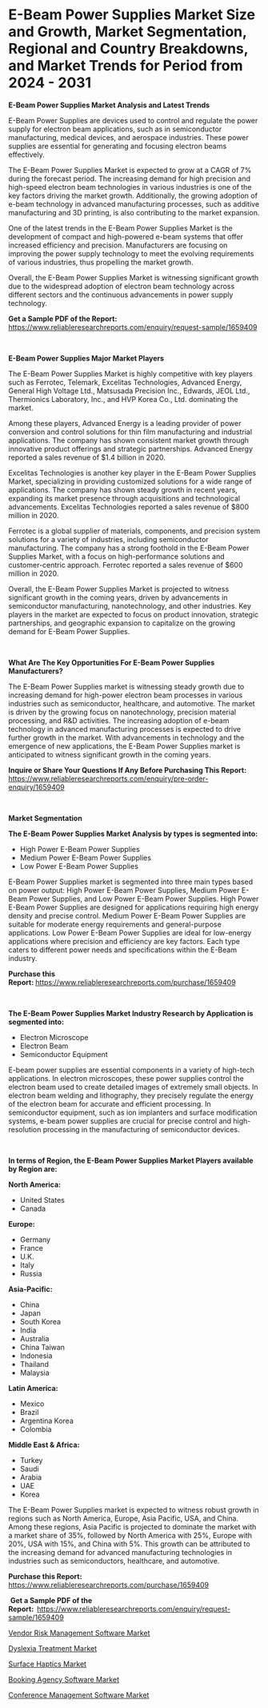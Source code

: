 <p><h1>E-Beam Power Supplies Market Size and Growth, Market Segmentation, Regional and Country Breakdowns, and Market Trends for Period from 2024 -  2031</h1></p><p><strong>E-Beam Power Supplies Market Analysis and Latest Trends</strong></p>
<p><p>E-Beam Power Supplies are devices used to control and regulate the power supply for electron beam applications, such as in semiconductor manufacturing, medical devices, and aerospace industries. These power supplies are essential for generating and focusing electron beams effectively.</p><p>The E-Beam Power Supplies Market is expected to grow at a CAGR of 7% during the forecast period. The increasing demand for high precision and high-speed electron beam technologies in various industries is one of the key factors driving the market growth. Additionally, the growing adoption of e-beam technology in advanced manufacturing processes, such as additive manufacturing and 3D printing, is also contributing to the market expansion.</p><p>One of the latest trends in the E-Beam Power Supplies Market is the development of compact and high-powered e-beam systems that offer increased efficiency and precision. Manufacturers are focusing on improving the power supply technology to meet the evolving requirements of various industries, thus propelling the market growth.</p><p>Overall, the E-Beam Power Supplies Market is witnessing significant growth due to the widespread adoption of electron beam technology across different sectors and the continuous advancements in power supply technology.</p></p>
<p><strong>Get a Sample PDF of the Report:&nbsp;</strong> <a href="https://www.reliableresearchreports.com/enquiry/request-sample/1659409">https://www.reliableresearchreports.com/enquiry/request-sample/1659409</a></p>
<p>&nbsp;</p>
<p><strong>E-Beam Power Supplies Major Market Players</strong></p>
<p><p>The E-Beam Power Supplies Market is highly competitive with key players such as Ferrotec, Telemark, Excelitas Technologies, Advanced Energy, General High Voltage Ltd., Matsusada Precision Inc., Edwards, JEOL Ltd., Thermionics Laboratory, Inc., and HVP Korea Co., Ltd. dominating the market. </p><p>Among these players, Advanced Energy is a leading provider of power conversion and control solutions for thin film manufacturing and industrial applications. The company has shown consistent market growth through innovative product offerings and strategic partnerships. Advanced Energy reported a sales revenue of $1.4 billion in 2020.</p><p>Excelitas Technologies is another key player in the E-Beam Power Supplies Market, specializing in providing customized solutions for a wide range of applications. The company has shown steady growth in recent years, expanding its market presence through acquisitions and technological advancements. Excelitas Technologies reported a sales revenue of $800 million in 2020.</p><p>Ferrotec is a global supplier of materials, components, and precision system solutions for a variety of industries, including semiconductor manufacturing. The company has a strong foothold in the E-Beam Power Supplies Market, with a focus on high-performance solutions and customer-centric approach. Ferrotec reported a sales revenue of $600 million in 2020.</p><p>Overall, the E-Beam Power Supplies Market is projected to witness significant growth in the coming years, driven by advancements in semiconductor manufacturing, nanotechnology, and other industries. Key players in the market are expected to focus on product innovation, strategic partnerships, and geographic expansion to capitalize on the growing demand for E-Beam Power Supplies.</p></p>
<p>&nbsp;</p>
<p><strong>What Are The Key Opportunities For E-Beam Power Supplies Manufacturers?</strong></p>
<p><p>The E-Beam Power Supplies market is witnessing steady growth due to increasing demand for high-power electron beam processes in various industries such as semiconductor, healthcare, and automotive. The market is driven by the growing focus on nanotechnology, precision material processing, and R&D activities. The increasing adoption of e-beam technology in advanced manufacturing processes is expected to drive further growth in the market. With advancements in technology and the emergence of new applications, the E-Beam Power Supplies market is anticipated to witness significant growth in the coming years.</p></p>
<p><strong>Inquire or Share Your Questions If Any Before Purchasing This Report:</strong> <a href="https://www.reliableresearchreports.com/enquiry/pre-order-enquiry/1659409">https://www.reliableresearchreports.com/enquiry/pre-order-enquiry/1659409</a></p>
<p>&nbsp;</p>
<p><strong>Market Segmentation</strong></p>
<p><strong>The E-Beam Power Supplies Market Analysis by types is segmented into:</strong></p>
<p><ul><li>High Power E-Beam Power Supplies</li><li>Medium Power E-Beam Power Supplies</li><li>Low Power E-Beam Power Supplies</li></ul></p>
<p><p>E-Beam Power Supplies market is segmented into three main types based on power output: High Power E-Beam Power Supplies, Medium Power E-Beam Power Supplies, and Low Power E-Beam Power Supplies. High Power E-Beam Power Supplies are designed for applications requiring high energy density and precise control. Medium Power E-Beam Power Supplies are suitable for moderate energy requirements and general-purpose applications. Low Power E-Beam Power Supplies are ideal for low-energy applications where precision and efficiency are key factors. Each type caters to different power needs and specifications within the E-Beam industry.</p></p>
<p><strong>Purchase this Report:&nbsp;</strong><a href="https://www.reliableresearchreports.com/purchase/1659409">https://www.reliableresearchreports.com/purchase/1659409</a></p>
<p>&nbsp;</p>
<p><strong>The E-Beam Power Supplies Market Industry Research by Application is segmented into:</strong></p>
<p><ul><li>Electron Microscope</li><li>Electron Beam</li><li>Semiconductor Equipment</li></ul></p>
<p><p>E-beam power supplies are essential components in a variety of high-tech applications. In electron microscopes, these power supplies control the electron beam used to create detailed images of extremely small objects. In electron beam welding and lithography, they precisely regulate the energy of the electron beam for accurate and efficient processing. In semiconductor equipment, such as ion implanters and surface modification systems, e-beam power supplies are crucial for precise control and high-resolution processing in the manufacturing of semiconductor devices.</p></p>
<p>&nbsp;</p>
<p><strong>In terms of Region, the E-Beam Power Supplies Market Players available by Region are:</strong></p>
<p>
    <p> <strong> North America: </strong>
        <ul>
            <li>United States</li>
            <li>Canada</li>
        </ul>
        </p> 
    <p> <strong> Europe: </strong>
        <ul>
            <li>Germany</li>
            <li>France</li>
            <li>U.K.</li>
            <li>Italy</li>
            <li>Russia</li>
        </ul>
        </p> 
    <p> <strong> Asia-Pacific: </strong>
        <ul>
            <li>China</li>
            <li>Japan</li>
            <li>South Korea</li>
            <li>India</li>
            <li>Australia</li>
            <li>China Taiwan</li>
            <li>Indonesia</li>
            <li>Thailand</li>
            <li>Malaysia</li>
        </ul>
        </p> 
    <p> <strong> Latin America: </strong>
        <ul>
            <li>Mexico</li>
            <li>Brazil</li>
            <li>Argentina Korea</li>
            <li>Colombia</li>
        </ul>
        </p> 
    <p> <strong> Middle East & Africa: </strong>
        <ul>
            <li>Turkey</li>
            <li>Saudi</li>
            <li>Arabia</li>
            <li>UAE</li>
            <li>Korea</li>
        </ul>
    </p>
    </p>
<p><p>The E-Beam Power Supplies market is expected to witness robust growth in regions such as North America, Europe, Asia Pacific, USA, and China. Among these regions, Asia Pacific is projected to dominate the market with a market share of 35%, followed by North America with 25%, Europe with 20%, USA with 15%, and China with 5%. This growth can be attributed to the increasing demand for advanced manufacturing technologies in industries such as semiconductors, healthcare, and automotive.</p></p>
<p><strong>Purchase this Report: </strong><a href="https://www.reliableresearchreports.com/purchase/1659409">https://www.reliableresearchreports.com/purchase/1659409</a></p>
<p>&nbsp;<strong>Get a Sample PDF of the Report:&nbsp;&nbsp;</strong><a href="https://www.reliableresearchreports.com/enquiry/request-sample/1659409">https://www.reliableresearchreports.com/enquiry/request-sample/1659409</a></p>
<p><strong></strong></p>
<p><p><a href="https://medium.com/@rexjacobi344/vendor-risk-management-software-market-analysis-and-sze-forecasted-for-period-from-2024-to-2031-c99f25a15ded">Vendor Risk Management Software Market</a></p><p><a href="https://medium.com/@rexjacobi344/dyslexia-treatment-market-share-evolution-and-market-growth-trends-2024-2031-f1f04cbdc9c6">Dyslexia Treatment Market</a></p><p><a href="https://medium.com/@rexjacobi344/surface-haptics-market-comprehensive-assessment-by-type-application-and-geography-79d0806a9533">Surface Haptics Market</a></p><p><a href="https://medium.com/@rexjacobi344/booking-agency-software-market-analysis-its-cagr-market-segmentation-and-global-industry-overview-ae7ef9c12e00">Booking Agency Software Market</a></p><p><a href="https://medium.com/@rexjacobi344/conference-management-software-market-size-cagr-trends-2024-2030-7f2d325171d2">Conference Management Software Market</a></p></p>